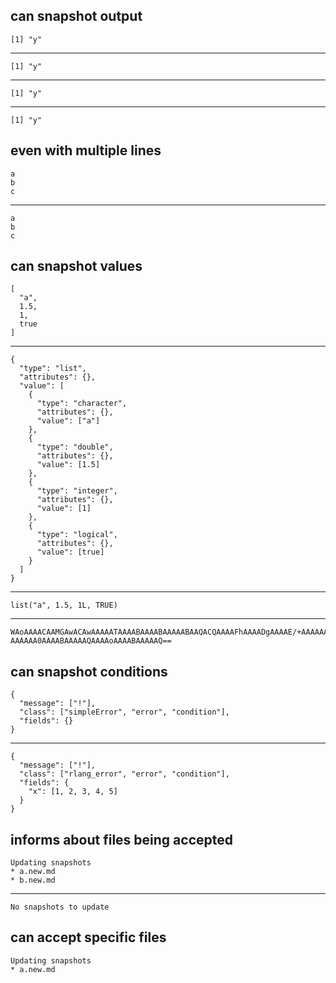## can snapshot output

    [1] "y"

---

    [1] "y"

---

    [1] "y"

---

    [1] "y"

## even with multiple lines

    a
    b
    c

---

    a
    b
    c

## can snapshot values

    [
      "a",
      1.5,
      1,
      true
    ]

---

    {
      "type": "list",
      "attributes": {},
      "value": [
        {
          "type": "character",
          "attributes": {},
          "value": ["a"]
        },
        {
          "type": "double",
          "attributes": {},
          "value": [1.5]
        },
        {
          "type": "integer",
          "attributes": {},
          "value": [1]
        },
        {
          "type": "logical",
          "attributes": {},
          "value": [true]
        }
      ]
    }

---

    list("a", 1.5, 1L, TRUE)

---

    WAoAAAACAAMGAwACAwAAAAATAAAABAAAABAAAAABAAQACQAAAAFhAAAADgAAAAE/+AAAAAAA
    AAAAAA0AAAABAAAAAQAAAAoAAAABAAAAAQ==

## can snapshot conditions

    {
      "message": ["!"],
      "class": ["simpleError", "error", "condition"],
      "fields": {}
    }

---

    {
      "message": ["!"],
      "class": ["rlang_error", "error", "condition"],
      "fields": {
        "x": [1, 2, 3, 4, 5]
      }
    }

## informs about files being accepted

    Updating snapshots
    * a.new.md
    * b.new.md
    

---

    No snapshots to update
    

## can accept specific files

    Updating snapshots
    * a.new.md
    

